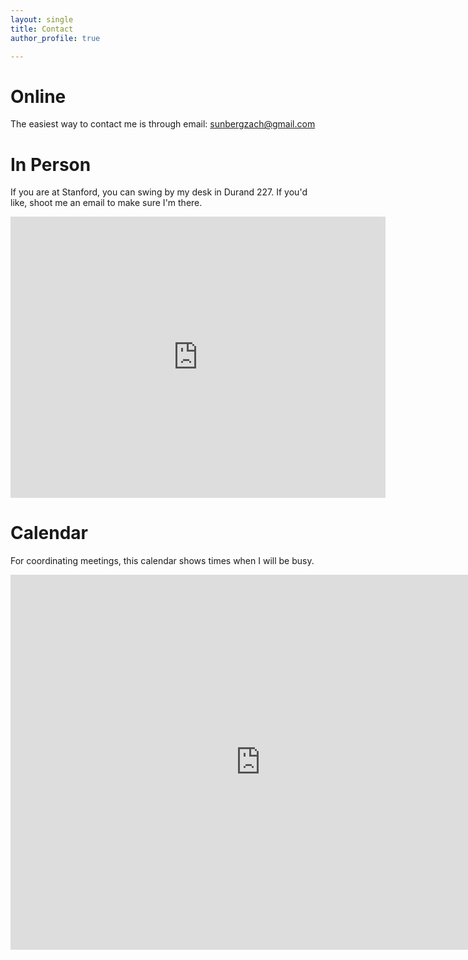 ```yaml
---
layout: single
title: Contact
author_profile: true

---
```


# Online

The easiest way to contact me is through email: [sunbergzach@gmail.com](mailto:sunbergzach@gmail.com)

# In Person

If you are at Stanford, you can swing by my desk in Durand 227. If you'd like, shoot me an email to make sure I'm there.

<iframe src="https://www.google.com/maps/embed?pb=!1m18!1m12!1m3!1d3168.433212281011!2d-122.17546078421407!3d37.4268695798243!2m3!1f0!2f0!3f0!3m2!1i1024!2i768!4f13.1!3m3!1m2!1s0x808fbb2aa1a2e6c7%3A0x150c778bd3b558cf!2sDurand+Building%2C+496+Lomita+Mall%2C+Stanford%2C+CA+94305!5e0!3m2!1sen!2sus!4v1514685578648" width="600" height="450" frameborder="0" style="border:0" allowfullscreen></iframe>

# Calendar

For coordinating meetings, this calendar shows times when I will be busy.

<iframe src="https://calendar.google.com/calendar/embed?src=sunbergzach%40gmail.com" style="border: 0" width="800" height="600" frameborder="0" scrolling="no"></iframe>

